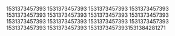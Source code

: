 1531373457393
1531373457393
1531373457393
1531373457393
1531373457393
1531373457393
1531373457393
1531373457393
1531373457393
1531373457393
1531373457393
1531373457393
1531373457393
1531373457393
15313734573931531384281271